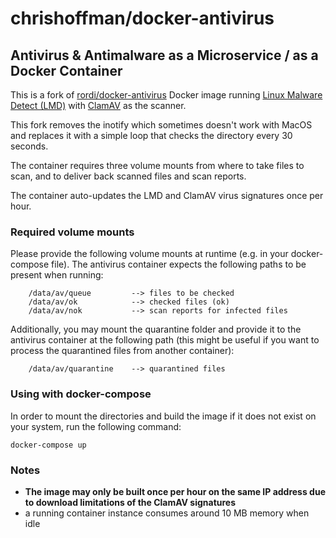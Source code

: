 # chrishoffman/docker-antivirus

## Antivirus & Antimalware as a Microservice / as a Docker Container

This is a fork of [rordi/docker-antivirus](https://hub.docker.com/r/rordi/docker-antivirus/) Docker image running [Linux Malware Detect (LMD)](https://github.com/rfxn/linux-malware-detect) with [ClamAV](https://github.com/vrtadmin/clamav-devel) as the scanner.

This fork removes the inotify which sometimes doesn't work with MacOS and replaces it with a simple loop
that checks the directory every 30 seconds.

The container requires three volume mounts from where to take files to scan, and to deliver back scanned files and scan reports.

The container auto-updates the LMD and ClamAV virus signatures once per hour.

### Required volume mounts

Please provide the following volume mounts at runtime (e.g. in your docker-compose file). The antivirus container expects the following paths to be present when running:

        /data/av/queue         --> files to be checked
        /data/av/ok            --> checked files (ok)
        /data/av/nok           --> scan reports for infected files

Additionally, you may mount the quarantine folder and provide it to the antivirus container at the following path (this might be useful if you want to process the quarantined files from another container):

        /data/av/quarantine    --> quarantined files


### Using with docker-compose

In order to mount the directories and build the image if it does not exist on your system, run the following
command:

```
docker-compose up
```

### Notes
- **The image may only be built once per hour on the same IP address due to download limitations of the ClamAV signatures**
- a running container instance consumes around 10 MB memory when idle
